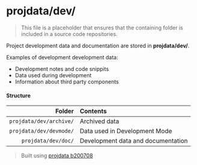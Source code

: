 ﻿# projdata/dev/
> This file is a placeholder that ensures that the containing folder is included in a source code repositories.

Project development data and documentation are stored in **projdata/dev/**.

Examples of development development data:
* Development notes and code snippits
* Data used during development
* Information about third party components

#### Structure
| Folder                     | Contents                           |
|---------------------------:|:-----------------------------------|
| `projdata/dev/archive/`    | Archived data                      |
| `projdata/dev/devmode/`    | Data used in Development Mode      |
| `projdata/dev/doc/`        | Development data and documentation |

> Built using [projdata b200708](https://github.com/aprettycoolprogram/dotfiles-templates-and-gists-etc/tree/master/template/projdata)